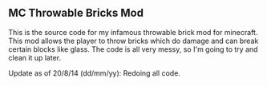 MC Throwable Bricks Mod
---------------------------

This is the source code for my infamous throwable brick mod for minecraft. This mod allows the player to throw bricks which do damage and can break certain blocks like glass. The code is all very messy, so I'm going to try and clean it up later.

Update as of 20/8/14 (dd/mm/yy): Redoing all code.
